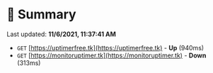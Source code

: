 # 📖 Summary
Last updated: **11/6/2021, 11:37:41 AM**

- `GET` [https://uptimerfree.tk](https://uptimerfree.tk) - **Up** (940ms)
- `GET` [https://monitoruptimer.tk](https://monitoruptimer.tk) - **Down** (313ms)
